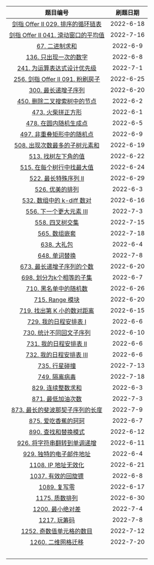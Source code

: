 |                           题目编号                           | 刷题日期  |
| :----------------------------------------------------------: | :-------: |
| [剑指 Offer II 029. 排序的循环链表](https://leetcode.cn/problems/4ueAj6/) | 2022-6-18 |
| [剑指 Offer II 041. 滑动窗口的平均值](https://leetcode.cn/problems/qIsx9U/) | 2022-7-16 |
|  [67. 二进制求和](https://leetcode.cn/problems/add-binary/)  | 2022-6-9  |
| [136. 只出现一次的数字](https://leetcode.cn/problems/single-number/) | 2022-6-8  |
| [241. 为运算表达式设计优先级](https://leetcode.cn/problems/different-ways-to-add-parentheses/) | 2022-7-1  |
| [256. 剑指 Offer II 091. 粉刷房子](https://leetcode.cn/problems/JEj789/) | 2022-6-25 |
| [300. 最长递增子序列](https://leetcode.cn/problems/longest-increasing-subsequence/) | 2022-6-20 |
| [450. 删除二叉搜索树中的节点](https://leetcode.cn/problems/delete-node-in-a-bst/) | 2022-6-2  |
| [473. 火柴拼正方形](https://leetcode.cn/problems/matchsticks-to-square/) | 2022-6-1  |
| [478. 在圆内随机生成点](https://leetcode.cn/problems/generate-random-point-in-a-circle/) | 2022-6-5  |
| [497. 非重叠矩形中的随机点](https://leetcode.cn/problems/random-point-in-non-overlapping-rectangles/) | 2022-6-9  |
| [508. 出现次数最多的子树元素和](https://leetcode.cn/problems/most-frequent-subtree-sum/) | 2022-6-19 |
| [513. 找树左下角的值](https://leetcode.cn/problems/find-bottom-left-tree-value/) | 2022-6-22 |
| [515. 在每个树行中找最大值](https://leetcode.cn/problems/find-largest-value-in-each-tree-row/) | 2022-6-24 |
| [522. 最长特殊序列 II](https://leetcode.cn/problems/longest-uncommon-subsequence-ii/) | 2022-6-29 |
| [526. 优美的排列](https://leetcode.cn/problems/beautiful-arrangement/) | 2022-6-3  |
| [532. 数组中的 k-diff 数对](https://leetcode.cn/problems/k-diff-pairs-in-an-array/) | 2022-6-16 |
| [556. 下一个更大元素 III](https://leetcode.cn/problems/next-greater-element-iii/) | 2022-7-3  |
| [558. 四叉树交集](https://leetcode.cn/problems/logical-or-of-two-binary-grids-represented-as-quad-trees/) | 2022-7-15 |
| [565. 数组嵌套](https://leetcode.cn/problems/array-nesting/) | 2022-7-18 |
| [638. 大礼包](https://leetcode.cn/problems/shopping-offers/) | 2022-6-4  |
| [648. 单词替换](https://leetcode.cn/problems/replace-words/) | 2022-7-8  |
| [673. 最长递增子序列的个数](https://leetcode.cn/problems/number-of-longest-increasing-subsequence/) | 2022-6-20 |
| [698. 划分为k个相等的子集](https://leetcode.cn/problems/partition-to-k-equal-sum-subsets/) | 2022-6-7  |
| [710. 黑名单中的随机数](https://leetcode.cn/problems/random-pick-with-blacklist/) | 2022-6-26 |
| [715. Range 模块](https://leetcode.cn/problems/range-module/) | 2022-6-20 |
| [719. 找出第 K 小的数对距离](https://leetcode.cn/problems/find-k-th-smallest-pair-distance/) | 2022-6-15 |
| [729. 我的日程安排表 I](https://leetcode.cn/problems/my-calendar-i/) | 2022-6-6  |
| [730. 统计不同回文子序列](https://leetcode.cn/problems/count-different-palindromic-subsequences/) | 2022-6-10 |
| [731. 我的日程安排表 II](https://leetcode.cn/problems/my-calendar-ii/) | 2022-6-6  |
| [732. 我的日程安排表 III](https://leetcode.cn/problems/my-calendar-iii/) | 2022-6-6  |
| [735. 行星碰撞](https://leetcode.cn/problems/asteroid-collision/) | 2022-7-13 |
| [749. 隔离病毒](https://leetcode.cn/problems/contain-virus/) | 2022-7-18 |
| [829. 连续整数求和](https://leetcode.cn/problems/consecutive-numbers-sum/) | 2022-6-3  |
| [871. 最低加油次数](https://leetcode.cn/problems/minimum-number-of-refueling-stops/) | 2022-7-3  |
| [873. 最长的斐波那契子序列的长度](https://leetcode.cn/problems/length-of-longest-fibonacci-subsequence/) | 2022-7-9  |
| [875. 爱吃香蕉的珂珂](https://leetcode.cn/problems/koko-eating-bananas/) | 2022-6-7  |
| [890. 查找和替换模式](https://leetcode.cn/problems/find-and-replace-pattern/) | 2022-6-12 |
| [926. 将字符串翻转到单调递增](https://leetcode.cn/problems/flip-string-to-monotone-increasing/) | 2022-6-11 |
| [929. 独特的电子邮件地址](https://leetcode.cn/problems/unique-email-addresses/) | 2022-6-4  |
| [1108. IP 地址无效化](https://leetcode.cn/problems/defanging-an-ip-address/) | 2022-6-21 |
| [1037. 有效的回旋镖](https://leetcode.cn/problems/valid-boomerang/) | 2022-6-8  |
| [1089. 复写零](https://leetcode.cn/problems/duplicate-zeros/) | 2022-6-17 |
| [1175. 质数排列](https://leetcode.cn/problems/prime-arrangements/) | 2022-6-30 |
| [1200. 最小绝对差](https://leetcode.cn/problems/minimum-absolute-difference/) | 2022-7-4  |
| [1217. 玩筹码](https://leetcode.cn/problems/minimum-cost-to-move-chips-to-the-same-position/) | 2022-7-8  |
| [1252. 奇数值单元格的数目](https://leetcode.cn/problems/cells-with-odd-values-in-a-matrix/) | 2022-7-12 |
| [1260. 二维网格迁移](https://leetcode.cn/problems/shift-2d-grid/) | 2022-7-20 |
|                                                              |           |
|                                                              |           |
|                                                              |           |
|                                                              |           |
|                                                              |           |

